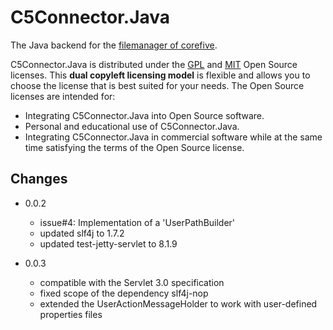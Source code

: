 # C5Connector.Java

The Java backend for the [filemanager of corefive](http://github.com/simogeo/Filemanager).

C5Connector.Java is distributed under the [GPL](http://www.gnu.org/licenses/gpl.html) and [MIT](http://en.wikipedia.org/wiki/MIT_License) Open Source licenses. This **dual copyleft licensing model** is flexible and allows you to choose the license that is best suited for your needs. The Open Source licenses are intended for:

* Integrating C5Connector.Java into Open Source software.
* Personal and educational use of C5Connector.Java.
* Integrating C5Connector.Java in commercial software while at the same time satisfying the terms of the Open Source license.

## Changes 

* 0.0.2
  * issue#4: Implementation of a 'UserPathBuilder' 
  * updated slf4j to 1.7.2
  * updated test-jetty-servlet to 8.1.9 
  
* 0.0.3
  * compatible with the Servlet 3.0 specification
  * fixed scope of the dependency slf4j-nop
  * extended the UserActionMessageHolder to work with user-defined properties files
